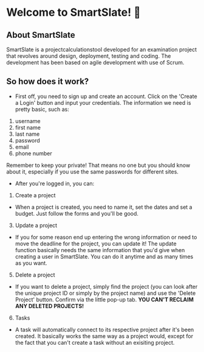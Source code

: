 # Welcome to SmartSlate! 👾

## About SmartSlate

SmartSlate is a projectcalculationstool developed for an examination project that revolves around design, deployment, testing and coding. The development has been based on agile development with use of Scrum. 

## So how does it work?

- First off, you need to sign up and create an account. Click on the 'Create a Login' button and input your credentials. The information we need is pretty basic, such as:

1. username
2. first name
3. last name
4. password
5. email
6. phone number

Remember to keep your private! That means no one but you should know about it, especially if you use the same passwords for different sites.

- After you're logged in, you can:

1. Create a project
- When a project is created, you need to name it, set the dates and set a budget. Just follow the forms and you'll be good.

3. Update a project
- If you for some reason end up entering the wrong information or need to move the deadline for the project, you can update it! The update function basically needs the same information that you'd give when creating a user in SmartSlate. You can do it anytime and as many times as you want.

5. Delete a project
- If you want to delete a project, simply find the project (you can look after the unique project ID or simply by the project name) and use the 'Delete Project' button. Confirm via the little pop-up tab. **YOU CAN'T RECLAIM ANY DELETED PROJECTS!**

6. Tasks 
- A task will automatically connect to its respective project after it's been created. It basically works the same way as a project would, except for the fact that you can't create a task without an exisiting project.
